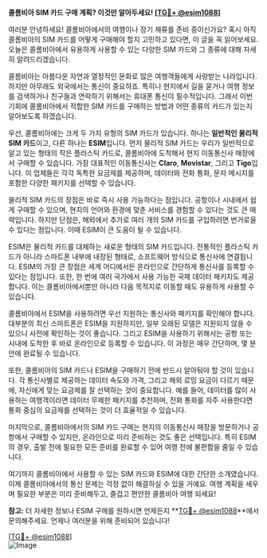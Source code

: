**콜롬비아 SIM 카드 구매 계획? 이것만 알아두세요! [[TG💪+ @esim1088](https://t.me/s/esim1088)]**

여러분 안녕하세요! 콜롬비아에서의 여행이나 장기 체류를 준비 중이신가요? 혹시 아직 콜롬비아의 SIM 카드를 어떻게 구매해야 할지 고민하고 있다면, 이 글을 꼭 읽어보세요. 오늘은 콜롬비아에서 유용하게 사용할 수 있는 다양한 SIM 카드와 그 종류에 대해 자세히 알려드리겠습니다.

콜롬비아는 아름다운 자연과 열정적인 문화로 많은 여행객들에게 사랑받는 나라입니다. 하지만 아무래도 외국에서는 통신이 중요하죠. 특히나 현지에서 길을 묻거나 여행 정보를 검색하거나 친구들과 연락하기 위해서는 휴대폰 통신이 필수적입니다. 그래서 이번 기회에 콜롬비아에서 적합한 SIM 카드를 구매하는 방법과 어떤 종류의 카드가 있는지 알아보도록 하겠습니다.

우선, 콜롬비아에는 크게 두 가지 유형의 SIM 카드가 있습니다. 하나는 **일반적인 물리적 SIM 카드**이고, 다른 하나는 **ESIM**입니다. 먼저 물리적 SIM 카드는 우리가 일반적으로 알고 있는 형태의 작은 플라스틱 카드로, 콜롬비아에 도착해서 현지 이동통신사 매장에서 구매할 수 있습니다. 가장 대표적인 이동통신사는 **Claro**, **Movistar**, 그리고 **Tigo**입니다. 이 업체들은 각각 독특한 요금제를 제공하며, 데이터와 전화 통화, 문자 메시지를 포함한 다양한 패키지를 선택할 수 있습니다.

물리적 SIM 카드의 장점은 바로 즉시 사용 가능하다는 점입니다. 공항이나 시내에서 쉽게 구매할 수 있으며, 현지의 언어와 환경에 맞춘 서비스를 경험할 수 있다는 것도 큰 매력입니다. 하지만 단점은, 해외에서 추가로 여러 개의 SIM 카드를 구입하려면 번거로울 수 있다는 점입니다. 이때 ESIM이 큰 도움이 될 수 있습니다.

ESIM은 물리적 카드를 대체하는 새로운 형태의 SIM 카드입니다. 전통적인 플라스틱 카드가 아니라 스마트폰 내부에 내장된 형태로, 소프트웨어 방식으로 통신사에 연결됩니다. ESIM의 가장 큰 장점은 세계 어디에서든 온라인으로 간단하게 통신사를 등록할 수 있다는 점입니다. 또한, 한 번에 여러 국가에서 사용 가능한 국제 데이터 패키지도 제공합니다. 이는 콜롬비아에서뿐만 아니라 다음 목적지로 이동할 때도 유용하게 사용할 수 있습니다.

콜롬비아에서 ESIM을 사용하려면 우선 지원하는 통신사와 패키지를 확인해야 합니다. 대부분의 최신 스마트폰은 ESIM을 지원하지만, 일부 오래된 모델은 지원되지 않을 수 있으니 사전에 확인하는 것이 좋습니다. 그리고 ESIM을 사용하기 위해서는 공항 또는 시내에 도착한 후 바로 온라인으로 등록할 수 있습니다. 이 과정은 매우 간단하며, 몇 분 안에 완료될 수 있습니다.

또한, 콜롬비아의 SIM 카드나 ESIM을 구매하기 전에 반드시 알아둬야 할 것이 있습니다. 각 통신사별로 제공하는 데이터 속도와 가격, 그리고 해외 로밍 요금이 다르기 때문에, 자신에게 맞는 요금제를 잘 선택하는 것이 중요합니다. 예를 들어, 데이터를 많이 사용하는 여행객이라면 데이터 무제한 패키지를 추천하며, 전화 통화를 자주 사용한다면 통화 중심의 요금제를 선택하는 것이 더 효율적일 수 있습니다.

마지막으로, 콜롬비아에서의 SIM 카드 구매는 현지의 이동통신사 매장을 방문하거나 공항에서 구매할 수 있지만, 온라인으로 미리 준비하는 것도 좋은 선택입니다. 특히 ESIM의 경우, 출발 전에 필요한 모든 준비를 완료할 수 있어 여행 전에 불편함을 줄일 수 있습니다.

여기까지 콜롬비아에서 사용할 수 있는 SIM 카드와 ESIM에 대한 간단한 소개였습니다. 이제 콜롬비아에서의 통신 문제는 걱정 없이 해결하실 수 있을 거예요. 여행 계획을 세우며 필요한 부분은 미리 준비해두고, 즐겁고 편안한 콜롬비아 여행 되세요!

**참고:** 더 자세한 정보나 ESIM 구매를 원하시면 언제든지 **[TG💪+ @esim1088](https://t.me/s/esim1088)**에서 문의해주세요. 언제나 여러분을 위해 준비되어 있습니다!

[[TG💪+ @esim1088](https://t.me/s/esim1088)]  
![Image](https://i.postimg.cc/Y0z9fWf4/image.png)